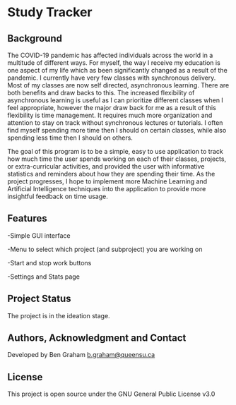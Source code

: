# Study Tracker
## Background
The COVID-19 pandemic has affected individuals across the world in a multitude of different ways. For myself, the way I receive my education is one aspect of my life which as been significantly changed as a result of the pandemic. I currently have very few classes with synchronous delivery. Most of my classes are now self directed, asynchronous learning. There are both benefits and draw backs to this. The increased flexibility of asynchronous learning is useful as I can prioritize different classes when I feel appropriate, however the major draw back for me as a result of this flexibility is time management. It requires much more organization and attention to stay on track without synchronous lectures or tutorials. I often find myself spending more time then I should on certain classes, while also spending less time then I should on others.

The goal of this program is to be a simple, easy to use application to track how much time the user spends working on each of their classes, projects, or extra-curricular activities, and provided the user with informative statistics and reminders about how they are spending their time.
As the project progresses, I hope to implement more Machine Learning and Artificial Intelligence techniques into the application to provide more insightful feedback on time usage.
## Features
-Simple GUI interface

-Menu to select which project (and subproject) you are working on

-Start and stop work buttons

-Settings and Stats page

## Project Status
The project is in the ideation stage.
## Authors, Acknowledgment and Contact
Developed by Ben Graham
b.graham@queensu.ca
## License
This project is open source under the GNU General Public License v3.0
